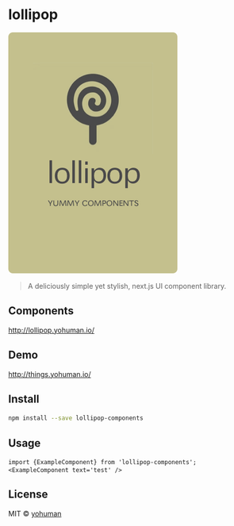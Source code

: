 # lollipop

![logo](https://github.com/yohuman/lollipop/blob/main/logo.png?raw=true)

> A deliciously simple yet stylish, next.js UI component library.

## Components

http://lollipop.yohuman.io/

## Demo

http://things.yohuman.io/

## Install

```bash
npm install --save lollipop-components
```

## Usage

```tsx
import {ExampleComponent} from 'lollipop-components';
<ExampleComponent text='test' />
```

## License

MIT © [yohuman](https://github.com/yohuman)
